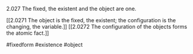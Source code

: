 2.027 The fixed, the existent and the object are one.

[[2.0271 The object is the fixed, the existent; the configuration is the changing, the variable.]]
[[2.0272 The configuration of the objects forms the atomic fact.]]

#fixedform #existence #object 
